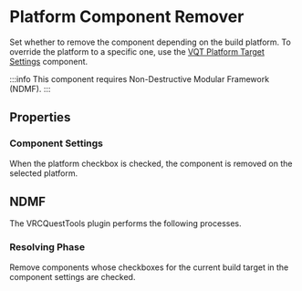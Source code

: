 # Platform Component Remover

Set whether to remove the component depending on the build platform.
To override the platform to a specific one, use the [VQT Platform Target Settings](./platform-target-settings) component.

:::info
This component requires Non-Destructive Modular Framework (NDMF).
:::

## Properties

### Component Settings

When the platform checkbox is checked, the component is removed on the selected platform.

## NDMF

The VRCQuestTools plugin performs the following processes.

### Resolving Phase

Remove components whose checkboxes for the current build target in the component settings are checked.
